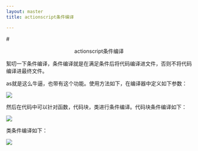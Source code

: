 ```yaml
---
layout: master
title: actionscript条件编译

---
```


#<center>actionscript条件编译</center>


絮叨一下条件编译，条件编译就是在满足条件后将代码编译进文件，否则不将代码编译进最终文件。


as就是这么牛逼，也带有这个功能。使用方法如下，在编译器中定义如下参数：

![](../../../images/posts/20121224/1.jpg)


然后在代码中可以针对函数，代码块，类进行条件编译。代码块条件编译如下：

![](../../../images/posts/20121224/2.jpg)

类条件编译如下：

![](../../../images/posts/20121224/3.jpg)